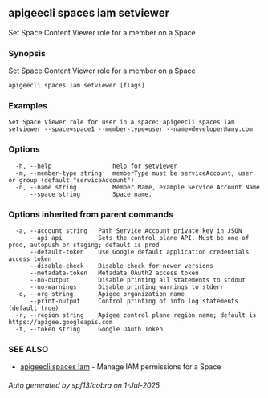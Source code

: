 ## apigeecli spaces iam setviewer

Set Space Content Viewer role for a member on a Space

### Synopsis

Set Space Content Viewer role for a member on a Space

```
apigeecli spaces iam setviewer [flags]
```

### Examples

```
Set Space Viewer role for user in a space: apigeecli spaces iam setviewer --space=space1 --member-type=user --name=developer@any.com
```

### Options

```
  -h, --help                 help for setviewer
  -m, --member-type string   memberType must be serviceAccount, user or group (default "serviceAccount")
  -n, --name string          Member Name, example Service Account Name
      --space string         Space name.
```

### Options inherited from parent commands

```
  -a, --account string   Path Service Account private key in JSON
      --api api          Sets the control plane API. Must be one of prod, autopush or staging; default is prod
      --default-token    Use Google default application credentials access token
      --disable-check    Disable check for newer versions
      --metadata-token   Metadata OAuth2 access token
      --no-output        Disable printing all statements to stdout
      --no-warnings      Disable printing warnings to stderr
  -o, --org string       Apigee organization name
      --print-output     Control printing of info log statements (default true)
  -r, --region string    Apigee control plane region name; default is https://apigee.googleapis.com
  -t, --token string     Google OAuth Token
```

### SEE ALSO

* [apigeecli spaces iam](apigeecli_spaces_iam.md)	 - Manage IAM permissions for a Space

###### Auto generated by spf13/cobra on 1-Jul-2025
